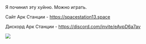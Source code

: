 Я починил эту хуйню. Можно играть.

Сайт Арк Станции - https://spacestation13.space

Дискорд Арк Станции - https://discord.com/invite/eAvpD6a7av

<img src=https://www.spacestation13.space/logo.webp>
